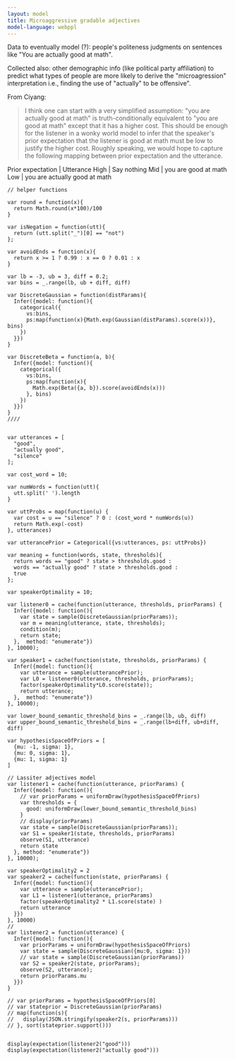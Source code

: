 ```yaml
---
layout: model
title: Microaggressive gradable adjectives
model-language: webppl
---
```




Data to eventually model (?): people's politeness judgments on sentences like  "You are actually good at math".

Collected also: other demographic info (like political party  affiliation) to predict what types of people are more likely to derive the "microagression" interpretation i.e., finding the use of "actually" to be offensive".


From Ciyang:

> I think one can start with a very simplified assumption: "you are actually good at math" is truth-conditionally equivalent to "you are good at math" except that it has a higher cost. This should be enough for the listener in a wonky world model to infer that the speaker's prior expectation that the listener is good at math must be low to justify the higher cost. Roughly speaking, we would hope to capture the following mapping between prior expectation and the utterance.

Prior expectation  |   Utterance
High               |          Say nothing
Mid                |           you are good at math
Low                |          you are actually good at math


~~~~
// helper functions

var round = function(x){
  return Math.round(x*100)/100
}

var isNegation = function(utt){
  return (utt.split("_")[0] == "not")
};

var avoidEnds = function(x){
  return x >= 1 ? 0.99 : x == 0 ? 0.01 : x
}

var lb = -3, ub = 3, diff = 0.2;
var bins = _.range(lb, ub + diff, diff)

var DiscreteGaussian = function(distParams){
  Infer({model: function(){
    categorical({
      vs:bins,
      ps:map(function(x){Math.exp(Gaussian(distParams).score(x))}, bins)
    })
  }})
}

var DiscreteBeta = function(a, b){
  Infer({model: function(){
    categorical({
      vs:bins,
      ps:map(function(x){
        Math.exp(Beta({a, b}).score(avoidEnds(x)))
      }, bins)
    })
  }})
}
////


var utterances = [
  "good",
  "actually good",
  "silence"
];

var cost_word = 10;

var numWords = function(utt){
  utt.split(' ').length
}

var uttProbs = map(function(u) {
  var cost = u == "silence" ? 0 : (cost_word * numWords(u))
  return Math.exp(-cost)
}, utterances)

var utterancePrior = Categorical({vs:utterances, ps: uttProbs})

var meaning = function(words, state, thresholds){
  return words == "good" ? state > thresholds.good :
  words == "actually good" ? state > thresholds.good :
  true
};

var speakerOptimality = 10;

var listener0 = cache(function(utterance, thresholds, priorParams) {
  Infer({model: function(){
    var state = sample(DiscreteGaussian(priorParams));
    var m = meaning(utterance, state, thresholds);
    condition(m);
    return state;
  },  method: "enumerate"})
}, 10000);

var speaker1 = cache(function(state, thresholds, priorParams) {
  Infer({model: function(){
    var utterance = sample(utterancePrior);
    var L0 = listener0(utterance, thresholds, priorParams);
    factor(speakerOptimality*L0.score(state));
    return utterance;
  },  method: "enumerate"})
}, 10000);

var lower_bound_semantic_threshold_bins = _.range(lb, ub, diff)
var upper_bound_semantic_threshold_bins = _.range(lb+diff, ub+diff, diff)

var hypothesisSpaceOfPriors = [
  {mu: -1, sigma: 1},
  {mu: 0, sigma: 1},
  {mu: 1, sigma: 1}
]

// Lassiter adjectives model
var listener1 = cache(function(utterance, priorParams) {
  Infer({model: function(){
    // var priorParams = uniformDraw(hypothesisSpaceOfPriors)
    var thresholds = {
      good: uniformDraw(lower_bound_semantic_threshold_bins)
    }
    // display(priorParams)
    var state = sample(DiscreteGaussian(priorParams));
    var S1 = speaker1(state, thresholds, priorParams)
    observe(S1, utterance)
    return state  
  }, method: "enumerate"})
}, 10000);

var speakerOptimality2 = 2
var speaker2 = cache(function(state, priorParams) {
  Infer({model: function(){
    var utterance = sample(utterancePrior);
    var L1 = listener1(utterance, priorParams)
    factor(speakerOptimality2 * L1.score(state) )
    return utterance
  }})
}, 10000)
//
var listener2 = function(utterance) {
  Infer({model: function(){
    var priorParams = uniformDraw(hypothesisSpaceOfPriors)
    var state = sample(DiscreteGaussian({mu:0, sigma: 1}))
    // var state = sample(DiscreteGaussian(priorParams))
    var S2 = speaker2(state, priorParams);
    observe(S2, utterance);
    return priorParams.mu
  }})
}

// var priorParams = hypothesisSpaceOfPriors[0]
// var stateprior = DiscreteGaussian(priorParams)
// map(function(s){
//   display(JSON.stringify(speaker2(s, priorParams)))
// }, sort(stateprior.support()))


display(expectation(listener2("good")))
display(expectation(listener2("actually good")))
~~~~
